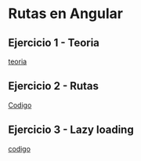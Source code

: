 # Rutas en Angular

## Ejercicio 1 - Teoria

[teoria](PEC7_Ej1/PEC7_Ej1_respuestas_teoria.md)

## Ejercicio 2 - Rutas

[Codigo](PEC7_Ej2/)

## Ejercicio 3 - Lazy loading

[codigo](PEC7_Ej3/)